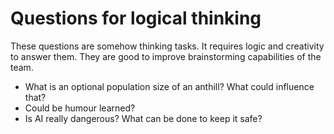 # Questions for logical thinking

These questions are somehow thinking tasks. It requires logic and creativity to answer them. They are good to improve
brainstorming capabilities of the team.

- What is an optional population size of an anthill? What could influence that?
- Could be humour learned?
- Is AI really dangerous? What can be done to keep it safe?
